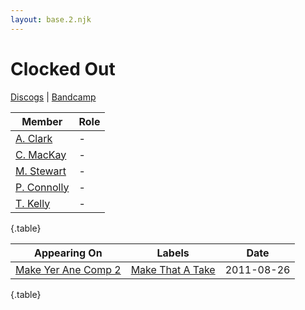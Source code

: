 ```yaml
---
layout: base.2.njk
---
```


# Clocked Out

[Discogs](https://www.discogs.com/artist/2313322-Clocked-Out) | [Bandcamp](https://clockedout.bandcamp.com/)

| Member | Role |
|---|---|
| [A. Clark](../a-clark) | - |
| [C. MacKay](../c-mackay) | - |
| [M. Stewart](../m-stewart) | - |
| [P. Connolly](../p-connolly) | - |
| [T. Kelly](../t-kelly) | - |

{.table}

| Appearing On | Labels | Date |
|---|---|---|
[Make Yer Ane Comp 2](../../releases/various-make-yer-ane-comp-2) | [Make That A Take](../../labels/make-that-a-take) | 2011-08-26 |

{.table}